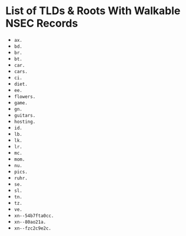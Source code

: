 # List of TLDs & Roots With Walkable NSEC Records

* `ax.`
* `bd.`
* `br.`
* `bt.`
* `car.`
* `cars.`
* `ci.`
* `diet.`
* `ee.`
* `flowers.`
* `game.`
* `gn.`
* `guitars.`
* `hosting.`
* `id.`
* `lb.`
* `lk.`
* `lr.`
* `mc.`
* `mom.`
* `nu.`
* `pics.`
* `ruhr.`
* `se.`
* `sl.`
* `tn.`
* `tz.`
* `ve.`
* `xn--54b7fta0cc.`
* `xn--80ao21a.`
* `xn--fzc2c9e2c.`
